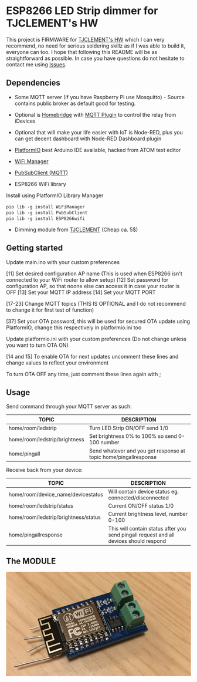# ESP8266 LED Strip dimmer for TJCLEMENT's HW

This project is FIRMWARE for [TJCLEMENT's HW](https://github.com/tjclement/esp-dimmer-hardware) which I can very recommend, no need for serious soldering skillz as if I was able to build it, everyone can too. I hope that following this README will be as straightforward as possible. In case you have questions do not hesitate to contact me using [Issues](https://github.com/ArnieX/esp-dimmer-firmware/issues).

## Dependencies
- Some MQTT server (If you have Raspberry Pi use Mosquitto) - Source contains public broker as default good for testing.
- Optional is [Homebridge](https://github.com/nfarina/homebridge) with [MQTT Plugin](https://github.com/cflurin/homebridge-mqtt) to control the relay from iDevices
- Optional that will make your life easier with IoT is Node-RED, plus you can get decent dashboard with Node-RED Dashboard plugin
- [PlatformIO](https://github.com/platformio/platformio) best Arduino IDE available, hacked from ATOM text editor

- [WiFi Manager](https://github.com/tzapu/WiFiManager)
- [PubSubClient (MQTT)](https://github.com/knolleary/pubsubclient)
- ESP8266 WiFi library

Install using PlatformIO Library Manager

```
pio lib -g install WiFiManager
pio lib -g install PubSubClient
pio lib -g install ESP8266wifi
```

- Dimming module from [TJCLEMENT](https://github.com/tjclement/esp-dimmer-hardware) (Cheap ca. 5$)

## Getting started

Update main.ino with your custom preferences

[11] Set desired configuration AP name (This is used when ESP8266 isn't connected to your WiFi router to allow setup)
[12] Set password for configuration AP, so that noone else can access it in case your router is OFF
[13] Set your MQTT IP address
[14] Set your MQTT PORT

[17-23] Change MQTT topics (THIS IS OPTIONAL and I do not recommend to change it for first test of function)

[37] Set your OTA password, this will be used for secured OTA update using PlatformIO, change this respectively in platformio.ini too

Update platformio.ini with your custom preferences (Do not change unless you want to turn OTA ON)

[14 and 15] To enable OTA for next updates uncomment these lines and change values to reflect your environment

To turn OTA OFF any time, just comment these lines again with ;

## Usage

Send command through your MQTT server as such:

|TOPIC|DESCRIPTION|
|---|---|
|home/room/ledstrip|Turn LED Strip ON/OFF send 1/0|
|home/room/ledstrip/brightness|Set brightness 0% to 100% so send 0-100 number|
|home/pingall|Send whatever and you get response at topic home/pingallresponse|

Receive back from your device:

|TOPIC|DESCRIPTION|
|---|---|
|home/room/device_name/devicestatus|Will contain device status eg. connected/disconnected|
|home/room/ledstrip/status|Current ON/OFF status 1/0|
|home/room/ledstrip/brightness/status|Current brightness level, number 0-100|
|home/pingallresponse|This will contain status after you send pingall request and all devices should respond|

## The MODULE

![LED Strip MODULE from TJCLEMENT](https://github.com/ArnieX/esp-dimmer-firmware/blob/master/images/IMG_1468-2.JPG?raw=true)

